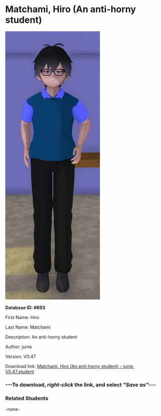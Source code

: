 # Matchami, Hiro (An anti-horny student)

<img src="Files/Matchami, Hiro (An anti-horny student).png" title="Matchami, Hiro (An anti-horny student) - junie, V0.47">

**Database ID: #693**

First Name: Hiro

Last Name: Matchami

Description: An anti-horny student

Author: junie

Version: V0.47

Download link: <a href="https://raw.githubusercontent.com/Arbiter1223/Daigaku-Gurashi-Custom-Students/master/Students/Files/Matchami%2C%20Hiro%20(An%20anti-horny%20student)%20-%20junie%2C%20V0.47.student">Matchami, Hiro (An anti-horny student) - junie, V0.47.student</a>

### ---**To download, _right-click_ the link, and select _"Save as"_**---

### Related Students

-none-

